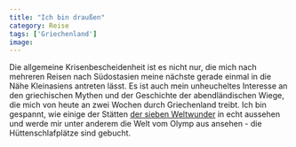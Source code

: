 ```yaml
---
title: "Ich bin draußen"
category: Reise
tags: ['Griechenland']
image: 
---
```


Die allgemeine Krisenbescheidenheit ist es nicht nur, die mich nach mehreren Reisen nach Südostasien meine nächste gerade einmal in die Nähe Kleinasiens antreten lässt. Es ist auch mein unheucheltes Interesse an den griechischen Mythen und der Geschichte der abendländischen Wiege, die mich von heute an zwei Wochen durch Griechenland treibt. Ich bin gespannt, wie einige der Stätten [der sieben Weltwunder](http://www.misantropolis.de/musik/die-sieben-weltwunder/) in echt aussehen und werde mir unter anderem die Welt vom Olymp aus ansehen - die Hüttenschlafplätze sind gebucht.
